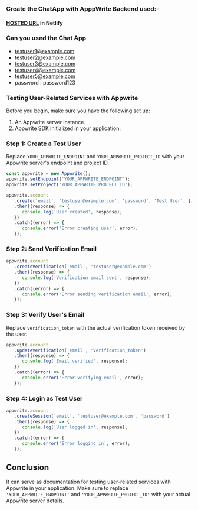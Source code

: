 ### Create the ChatApp with ApppWrite Backend used:-

#### [HOSTED URL](https://chatapp-with-appwrite.netlify.app/) in Netlify 

### Can you used the Chat App

-  testuser1@example.com
-  testuser2@example.com
-  testuser3@example.com
-  testuser4@example.com
-  testuser5@example.com
-  password : password123

### Testing User-Related Services with Appwrite

Before you begin, make sure you have the following set up:

1. An Appwrite server instance.
2. Appwrite SDK initialized in your application.

### Step 1: Create a Test User

Replace `YOUR_APPWRITE_ENDPOINT` and `YOUR_APPWRITE_PROJECT_ID` with your Appwrite server's endpoint and project ID.

```js
const appwrite = new Appwrite();
appwrite.setEndpoint('YOUR_APPWRITE_ENDPOINT');
appwrite.setProject('YOUR_APPWRITE_PROJECT_ID');

appwrite.account
   .create('email', 'testuser@example.com', 'password', 'Test User', [], [])
   .then((response) => {
      console.log('User created', response);
   })
   .catch((error) => {
      console.error('Error creating user', error);
   });
```

### Step 2: Send Verification Email

```js
appwrite.account
   .createVerification('email', 'testuser@example.com')
   .then((response) => {
      console.log('Verification email sent', response);
   })
   .catch((error) => {
      console.error('Error sending verification email', error);
   });
```

### Step 3: Verify User's Email

Replace `verification_token` with the actual verification token received by the user.

```js
appwrite.account
   .updateVerification('email', 'verification_token')
   .then((response) => {
      console.log('Email verified', response);
   })
   .catch((error) => {
      console.error('Error verifying email', error);
   });
```

### Step 4: Login as Test User

```js
appwrite.account
   .createSession('email', 'testuser@example.com', 'password')
   .then((response) => {
      console.log('User logged in', response);
   })
   .catch((error) => {
      console.error('Error logging in', error);
   });
```

## Conclusion

It can serve as documentation for testing user-related services with Appwrite in your application. Make sure to replace `'YOUR_APPWRITE_ENDPOINT'` and `'YOUR_APPWRITE_PROJECT_ID'` with your actual Appwrite server details.
